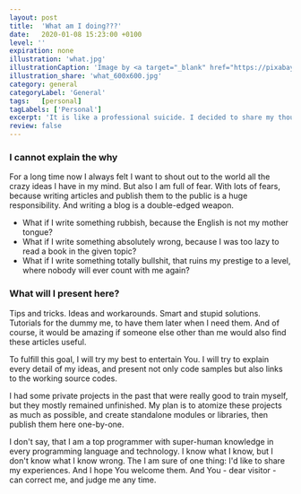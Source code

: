 ```yaml
---
layout: post
title:  'What am I doing???'
date:   2020-01-08 15:23:00 +0100
level: ''
expiration: none
illustration: 'what.jpg'
illustrationCaption: 'Image by <a target="_blank" href="https://pixabay.com/users/Alexas_Fotos-686414/?utm_source=link-attribution&amp;utm_medium=referral&amp;utm_campaign=image&amp;utm_content=2036211">Alexas_Fotos</a> from <a target="_blank" href="https://pixabay.com/?utm_source=link-attribution&amp;utm_medium=referral&amp;utm_campaign=image&amp;utm_content=2036211">Pixabay</a>'
illustration_share: 'what_600x600.jpg'
category: general
categoryLabel: 'General'
tags:   [personal]
tagLabels: ['Personal']
excerpt: 'It is like a professional suicide. I decided to share my thoughts in various IT-related topics. Maybe a good idea, maybe not. The people of the Internet will judge me.'
review: false
---
```


### I cannot explain the why

For a long time now I always felt I want to shout out to the world all the crazy ideas I have in my mind.
But also I am full of fear. With lots of fears, because writing articles and publish them to the public is a
huge responsibility. And writing a blog is a double-edged weapon.

* What if I write something rubbish, because the English is not my mother tongue?
* What if I write something absolutely wrong, because I was too lazy to read a book in the given topic?
* What if I write something totally bullshit, that ruins my prestige to a level, where nobody will ever count with me again?

### What will I present here?

Tips and tricks. Ideas and workarounds. Smart and stupid solutions. Tutorials for the dummy me, to have them later
when I need them. And of course, it would be amazing if someone else other than me would also find these articles useful.

To fulfill this goal, I will try my best to entertain You. I will try to explain every detail of my ideas, and present not only
code samples but also links to the working source codes.

I had some private projects in the past that were really good to train myself, but they mostly remained unfinished.
My plan is to atomize these projects as much as possible, and create standalone modules or libraries, then publish
them here one-by-one.

I don't say, that I am a top programmer with super-human knowledge in every programming language and technology. I know
what I know, but I don't know what I know wrong. The I am sure of one thing: I'd like to share my experiences. And I
hope You welcome them. And You - dear visitor - can correct me, and judge me any time.
